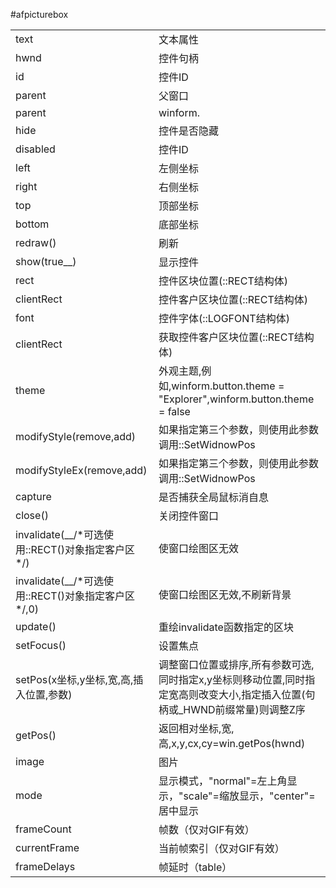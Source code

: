 #afpicturebox

<table>
<tr><td>text</td><td>文本属性</td></tr>
<tr><td>hwnd</td><td>控件句柄</td></tr>
<tr><td>id</td><td>控件ID</td></tr>
<tr><td>parent</td><td>父窗口</td></tr>
<tr><td>parent</td><td>winform.</td></tr>
<tr><td>hide</td><td>控件是否隐藏</td></tr>
<tr><td>disabled</td><td>控件ID</td></tr>
<tr><td>left</td><td>左侧坐标</td></tr>
<tr><td>right</td><td>右侧坐标</td></tr>
<tr><td>top</td><td>顶部坐标</td></tr>
<tr><td>bottom</td><td>底部坐标</td></tr>
<tr><td>redraw()</td><td>刷新</td></tr>
<tr><td>show(true__)</td><td>显示控件</td></tr>
<tr><td>rect</td><td>控件区块位置(::RECT结构体)</td></tr>
<tr><td>clientRect</td><td> 控件客户区块位置(::RECT结构体)</td></tr>
<tr><td>font</td><td>控件字体(::LOGFONT结构体)</td></tr>
<tr><td>clientRect</td><td> 获取控件客户区块位置(::RECT结构体)</td></tr>
<tr><td>theme</td><td>外观主题,例如,winform.button.theme = "Explorer",winform.button.theme = false</td></tr>
<tr><td>modifyStyle(remove,add)</td><td>如果指定第三个参数，则使用此参数调用::SetWidnowPos </td></tr>
<tr><td>modifyStyleEx(remove,add)</td><td>如果指定第三个参数，则使用此参数调用::SetWidnowPos</td></tr>
<tr><td>capture</td><td>是否捕获全局鼠标消自息</td></tr>
<tr><td>close()</td><td>关闭控件窗口</td></tr>
<tr><td>invalidate(__/*可选使用::RECT()对象指定客户区*/)</td><td>使窗口绘图区无效</td></tr>
<tr><td>invalidate(__/*可选使用::RECT()对象指定客户区*/,0)</td><td>使窗口绘图区无效,不刷新背景</td></tr>
<tr><td>update()</td><td>重绘invalidate函数指定的区块</td></tr>
<tr><td>setFocus()</td><td>设置焦点 </td></tr>
<tr><td>setPos(x坐标,y坐标,宽,高,插入位置,参数)</td><td>调整窗口位置或排序,所有参数可选,同时指定x,y坐标则移动位置,同时指定宽高则改变大小,指定插入位置(句柄或_HWND前缀常量)则调整Z序</td></tr>
<tr><td>getPos()</td><td>返回相对坐标,宽,高,x,y,cx,cy=win.getPos(hwnd)</td></tr>
<tr><td>image</td><td>图片</td></tr>
<tr><td>mode</td><td>显示模式，"normal"=左上角显示，"scale"=缩放显示，"center"=居中显示</td></tr>
<tr><td>frameCount</td><td>帧数（仅对GIF有效）</td></tr>
<tr><td>currentFrame</td><td>当前帧索引（仅对GIF有效）</td></tr>
<tr><td>frameDelays</td><td>帧延时（table）</td></tr>
</table>